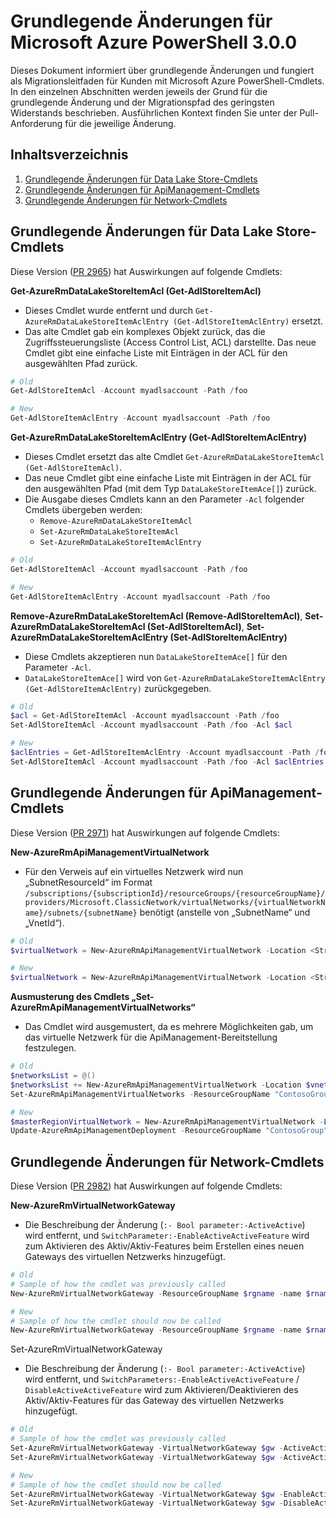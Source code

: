 # <a name="breaking-changes-for-microsoft-azure-powershell-300"></a>Grundlegende Änderungen für Microsoft Azure PowerShell 3.0.0

Dieses Dokument informiert über grundlegende Änderungen und fungiert als Migrationsleitfaden für Kunden mit Microsoft Azure PowerShell-Cmdlets.  In den einzelnen Abschnitten werden jeweils der Grund für die grundlegende Änderung und der Migrationspfad des geringsten Widerstands beschrieben.  Ausführlichen Kontext finden Sie unter der Pull-Anforderung für die jeweilige Änderung.

## <a name="table-of-contents"></a>Inhaltsverzeichnis
1. [Grundlegende Änderungen für Data Lake Store-Cmdlets](#breaking-changes-to-data-lake-store-cmdlets)
2. [Grundlegende Änderungen für ApiManagement-Cmdlets](#breaking-changes-to-apimanagement-cmdlets)
3. [Grundlegende Änderungen für Network-Cmdlets](#breaking-changes-to-network-cmdlets)

## <a name="breaking-changes-to-data-lake-store-cmdlets"></a>Grundlegende Änderungen für Data Lake Store-Cmdlets

Diese Version ([PR 2965](https://github.com/Azure/azure-powershell/pull/2965)) hat Auswirkungen auf folgende Cmdlets:

**Get-AzureRmDataLakeStoreItemAcl (Get-AdlStoreItemAcl)**
- Dieses Cmdlet wurde entfernt und durch ``Get-AzureRmDataLakeStoreItemAclEntry (Get-AdlStoreItemAclEntry)`` ersetzt.
- Das alte Cmdlet gab ein komplexes Objekt zurück, das die Zugriffssteuerungsliste (Access Control List, ACL) darstellte. Das neue Cmdlet gibt eine einfache Liste mit Einträgen in der ACL für den ausgewählten Pfad zurück.

```powershell
# Old
Get-AdlStoreItemAcl -Account myadlsaccount -Path /foo

# New
Get-AdlStoreItemAclEntry -Account myadlsaccount -Path /foo
```

**Get-AzureRmDataLakeStoreItemAclEntry (Get-AdlStoreItemAclEntry)**
- Dieses Cmdlet ersetzt das alte Cmdlet ``Get-AzureRmDataLakeStoreItemAcl (Get-AdlStoreItemAcl)``.
- Das neue Cmdlet gibt eine einfache Liste mit Einträgen in der ACL für den ausgewählten Pfad (mit dem Typ ``DataLakeStoreItemAce[]``) zurück.
- Die Ausgabe dieses Cmdlets kann an den Parameter ``-Acl`` folgender Cmdlets übergeben werden:
   - ``Remove-AzureRmDataLakeStoreItemAcl``
   - ``Set-AzureRmDataLakeStoreItemAcl``
   - ``Set-AzureRmDataLakeStoreItemAclEntry``

```powershell
# Old
Get-AdlStoreItemAcl -Account myadlsaccount -Path /foo

# New
Get-AdlStoreItemAclEntry -Account myadlsaccount -Path /foo
```

**Remove-AzureRmDataLakeStoreItemAcl (Remove-AdlStoreItemAcl)**, **Set-AzureRmDataLakeStoreItemAcl (Set-AdlStoreItemAcl)**, **Set-AzureRmDataLakeStoreItemAclEntry (Set-AdlStoreItemAclEntry)**
- Diese Cmdlets akzeptieren nun ``DataLakeStoreItemAce[]`` für den Parameter ``-Acl``.
- ``DataLakeStoreItemAce[]`` wird von ``Get-AzureRmDataLakeStoreItemAclEntry (Get-AdlStoreItemAclEntry)`` zurückgegeben.

```powershell
# Old
$acl = Get-AdlStoreItemAcl -Account myadlsaccount -Path /foo
Set-AdlStoreItemAcl -Account myadlsaccount -Path /foo -Acl $acl

# New
$aclEntries = Get-AdlStoreItemAclEntry -Account myadlsaccount -Path /foo
Set-AdlStoreItemAcl -Account myadlsaccount -Path /foo -Acl $aclEntries
```

## <a name="breaking-changes-to-apimanagement-cmdlets"></a>Grundlegende Änderungen für ApiManagement-Cmdlets

Diese Version ([PR 2971](https://github.com/Azure/azure-powershell/pull/2971)) hat Auswirkungen auf folgende Cmdlets:

**New-AzureRmApiManagementVirtualNetwork**
- Für den Verweis auf ein virtuelles Netzwerk wird nun „SubnetResourceId“ im Format ``/subscriptions/{subscriptionId}/resourceGroups/{resourceGroupName}/providers/Microsoft.ClassicNetwork/virtualNetworks/{virtualNetworkName}/subnets/{subnetName}`` benötigt (anstelle von „SubnetName“ und „VnetId“).

```powershell
# Old
$virtualNetwork = New-AzureRmApiManagementVirtualNetwork -Location <String> -SubnetName <String> -VnetId <Guid>

# New
$virtualNetwork = New-AzureRmApiManagementVirtualNetwork -Location <String> -SubnetResourceId <String>

```

**Ausmusterung des Cmdlets „Set-AzureRmApiManagementVirtualNetworks“**
- Das Cmdlet wird ausgemustert, da es mehrere Möglichkeiten gab, um das virtuelle Netzwerk für die ApiManagement-Bereitstellung festzulegen.

```powershell
# Old
$networksList = @()
$networksList += New-AzureRmApiManagementVirtualNetwork -Location $vnetLocation -VnetId $vnetId -SubnetName $subnetName
Set-AzureRmApiManagementVirtualNetworks -ResourceGroupName "ContosoGroup" -Name "ContosoApi" -VirtualNetworks $networksList

# New
$masterRegionVirtualNetwork = New-AzureRmApiManagementVirtualNetwork -Location <String> -SubnetResourceId <String>
Update-AzureRmApiManagementDeployment -ResourceGroupName "ContosoGroup" -Name "ContosoApi" -VirtualNetwork $masterRegionVirtualNetwork
```

## <a name="breaking-changes-to-network-cmdlets"></a>Grundlegende Änderungen für Network-Cmdlets

Diese Version ([PR 2982](https://github.com/Azure/azure-powershell/pull/2982)) hat Auswirkungen auf folgende Cmdlets:

**New-AzureRmVirtualNetworkGateway**
- Die Beschreibung der Änderung (``:- Bool parameter:-ActiveActive``) wird entfernt, und ``SwitchParameter:-EnableActiveActiveFeature`` wird zum Aktivieren des Aktiv/Aktiv-Features beim Erstellen eines neuen Gateways des virtuellen Netzwerks hinzugefügt.

```powershell
# Old 
# Sample of how the cmdlet was previously called
New-AzureRmVirtualNetworkGateway -ResourceGroupName $rgname -name $rname -Location $location -IpConfigurations $vnetIpConfig1,$vnetIpConfig2 -GatewayType Vpn -VpnType RouteBased -EnableBgp $false -GatewaySku HighPerformance -ActiveActive $true

# New
# Sample of how the cmdlet should now be called
New-AzureRmVirtualNetworkGateway -ResourceGroupName $rgname -name $rname -Location $location -IpConfigurations $vnetIpConfig1,$vnetIpConfig2 -GatewayType Vpn -VpnType RouteBased -EnableBgp $false -GatewaySku HighPerformance -EnableActiveActiveFeature
```

Set-AzureRmVirtualNetworkGateway
- Die Beschreibung der Änderung (``:- Bool parameter:-ActiveActive``) wird entfernt, und ``SwitchParameters:-EnableActiveActiveFeature`` / ``DisableActiveActiveFeature`` wird zum Aktivieren/Deaktivieren des Aktiv/Aktiv-Features für das Gateway des virtuellen Netzwerks hinzugefügt.

```powershell
# Old
# Sample of how the cmdlet was previously called
Set-AzureRmVirtualNetworkGateway -VirtualNetworkGateway $gw -ActiveActive $true
Set-AzureRmVirtualNetworkGateway -VirtualNetworkGateway $gw -ActiveActive $false  

# New
# Sample of how the cmdlet should now be called
Set-AzureRmVirtualNetworkGateway -VirtualNetworkGateway $gw -EnableActiveActiveFeature
Set-AzureRmVirtualNetworkGateway -VirtualNetworkGateway $gw -DisableActiveActiveFeature
```
